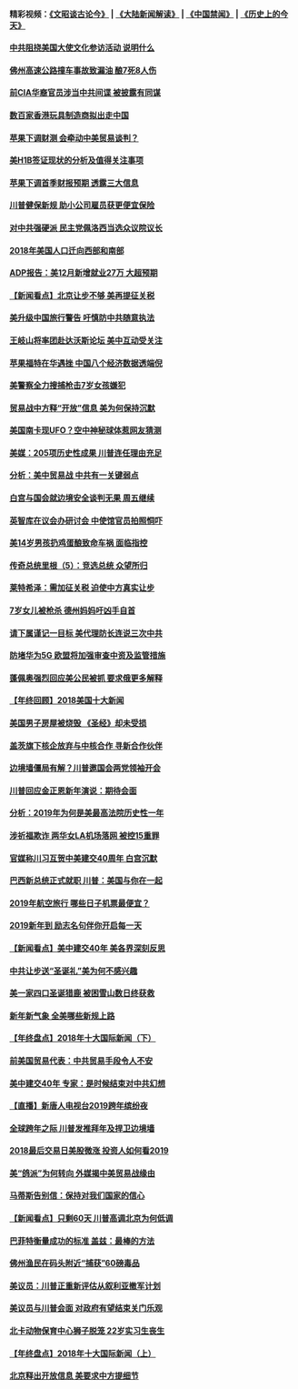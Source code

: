 #### 精彩视频：[《文昭谈古论今》](https://github.com/gfw-breaker/wenzhao/blob/master/README.md?t=01041831) | [《大陆新闻解读》](https://github.com/gfw-breaker/ntdtv-comedy/blob/master/README.md?t=01041831) | [《中国禁闻》](https://github.com/gfw-breaker/ntdtv-news/blob/master/README.md?t=01041831) | [《历史上的今天》](https://github.com/gfw-breaker/today-in-history/blob/master/README.md?t=01041831) 

#### [中共阻挠美国大使文化参访活动 说明什么](../pages/nsc412/n10951984.md?t=01041831) 

#### [佛州高速公路撞车事故致漏油 酿7死8人伤](../pages/nsc412/n10953081.md?t=01041831) 

#### [前CIA华裔官员涉当中共间谍 被披露有同谋](../pages/nsc412/n10951790.md?t=01041831) 

#### [数百家香港玩具制造商拟出走中国](../pages/nsc412/n10952124.md?t=01041831) 

#### [苹果下调财测 会牵动中美贸易谈判？](../pages/nsc412/n10952252.md?t=01041831) 

#### [美H1B签证现状的分析及值得关注事项](../pages/nsc412/n10951979.md?t=01041831) 

#### [苹果下调首季财报预期 透露三大信息](../pages/nsc412/n10951956.md?t=01041831) 

#### [川普健保新规 助小公司雇员获更便宜保险](../pages/nsc412/n10951794.md?t=01041831) 

#### [对中共强硬派 民主党佩洛西当选众议院议长](../pages/nsc412/n10951972.md?t=01041831) 

#### [2018年美国人口迁向西部和南部](../pages/nsc412/n10952010.md?t=01041831) 

#### [ADP报告：美12月新增就业27万 大超预期](../pages/nsc412/n10951861.md?t=01041831) 

#### [【新闻看点】北京让步不够 美再提征关税](../pages/nsc412/n10951578.md?t=01041831) 

#### [美升级中国旅行警告 吁慎防中共随意执法](../pages/nsc412/n10951639.md?t=01041831) 

#### [王岐山将率团赴达沃斯论坛 美中互动受关注](../pages/nsc412/n10951468.md?t=01041831) 

#### [苹果福特在华遇挫 中国八个经济数据透端倪](../pages/nsc412/n10951457.md?t=01041831) 

#### [美警察全力搜捕枪击7岁女孩嫌犯](../pages/nsc412/n10951049.md?t=01041831) 

#### [贸易战中方释“开放”信息 美为何保持沉默](../pages/nsc412/n10949769.md?t=01041831) 

#### [美国南卡现UFO？空中神秘球体惹网友猜测](../pages/nsc412/n10950078.md?t=01041831) 

#### [美媒：205项历史性成果 川普连任理由充足](../pages/nsc412/n10950036.md?t=01041831) 

#### [分析：美中贸易战 中共有一关键弱点](../pages/nsc412/n10949574.md?t=01041831) 

#### [白宫与国会就边境安全谈判无果 周五继续](../pages/nsc412/n10949727.md?t=01041831) 

#### [英智库在议会办研讨会 中使馆官员拍照恫吓](../pages/nsc412/n10949621.md?t=01041831) 

#### [美14岁男孩扔鸡蛋酿致命车祸 面临指控](../pages/nsc412/n10949652.md?t=01041831) 

#### [传奇总统里根（5）：竞选总统 众望所归](../pages/nsc412/n10947759.md?t=01041831) 

#### [莱特希泽：需加征关税 迫使中方真实让步](../pages/nsc412/n10949586.md?t=01041831) 

#### [7岁女儿被枪杀 德州妈妈吁凶手自首](../pages/nsc412/n10949564.md?t=01041831) 

#### [请下属谨记一目标 美代理防长连说三次中共](../pages/nsc412/n10949505.md?t=01041831) 

#### [防堵华为5G 欧盟将加强审查中资及监管措施](../pages/nsc412/n10949397.md?t=01041831) 

#### [蓬佩奥强烈回应美公民被抓 要求俄更多解释](../pages/nsc412/n10949408.md?t=01041831) 

#### [【年终回顾】2018美国十大新闻](../pages/nsc412/n10925198.md?t=01041831) 

#### [美国男子房屋被烧毁 《圣经》却未受损](../pages/nsc412/n10947564.md?t=01041831) 

#### [盖茨旗下核企放弃与中核合作 寻新合作伙伴](../pages/nsc412/n10947386.md?t=01041831) 

#### [边境墙僵局有解？川普邀国会两党领袖开会](../pages/nsc412/n10947197.md?t=01041831) 

#### [川普回应金正恩新年演说：期待会面](../pages/nsc412/n10947826.md?t=01041831) 

#### [分析：2019年为何是美最高法院历史性一年](../pages/nsc412/n10946956.md?t=01041831) 

#### [涉祈福欺诈 两华女LA机场落网 被控15重罪](../pages/nsc412/n10947313.md?t=01041831) 

#### [官媒称川习互贺中美建交40周年 白宫沉默](../pages/nsc412/n10946780.md?t=01041831) 

#### [巴西新总统正式就职 川普：美国与你在一起](../pages/nsc412/n10947092.md?t=01041831) 

#### [2019年航空旅行 哪些日子机票最便宜？](../pages/nsc412/n10946996.md?t=01041831) 

#### [2019新年到 励志名句伴你开启每一天](../pages/nsc412/n10946988.md?t=01041831) 

#### [【新闻看点】美中建交40年 美各界深刻反思](../pages/nsc412/n10946586.md?t=01041831) 

#### [中共让步送“圣诞礼”美为何不感兴趣](../pages/nsc412/n10946815.md?t=01041831) 

#### [美一家四口圣诞猎鹿 被困雪山数日终获救](../pages/nsc412/n10946629.md?t=01041831) 

#### [新年新气象 全美哪些新规上路](../pages/nsc412/n10946572.md?t=01041831) 

#### [【年终盘点】2018年十大国际新闻（下）](../pages/nsc412/n10925458.md?t=01041831) 

#### [前美国贸易代表：中共贸易手段令人不安](../pages/nsc412/n10945914.md?t=01041831) 

#### [美中建交40年 专家：是时候结束对中共幻想](../pages/nsc412/n10945197.md?t=01041831) 

#### [【直播】新唐人电视台2019跨年缤纷夜](../pages/nsc412/n10921399.md?t=01041831) 

#### [全球跨年之际 川普发推拜年及捍卫边境墙](../pages/nsc412/n10944547.md?t=01041831) 

#### [2018最后交易日美股微涨 投资人如何看2019](../pages/nsc412/n10944797.md?t=01041831) 

#### [美“鸽派”为何转向 外媒揭中美贸易战缘由](../pages/nsc412/n10944317.md?t=01041831) 

#### [马蒂斯告别信：保持对我们国家的信心](../pages/nsc412/n10944833.md?t=01041831) 

#### [【新闻看点】只剩60天 川普高调北京为何低调](../pages/nsc412/n10944583.md?t=01041831) 

#### [巴菲特衡量成功的标准 盖兹：最棒的方法](../pages/nsc412/n10944666.md?t=01041831) 

#### [佛州渔民在码头附近“捕获”60磅毒品](../pages/nsc412/n10944528.md?t=01041831) 

#### [美议员：川普正重新评估从叙利亚撤军计划](../pages/nsc412/n10944364.md?t=01041831) 

#### [美议员与川普会面 对政府有望结束关门乐观](../pages/nsc412/n10944086.md?t=01041831) 

#### [北卡动物保育中心狮子脱笼 22岁实习生丧生](../pages/nsc412/n10944091.md?t=01041831) 

#### [【年终盘点】2018年十大国际新闻（上）](../pages/nsc412/n10924773.md?t=01041831) 

#### [北京释出开放信息 美要求中方提细节](../pages/nsc412/n10942850.md?t=01041831) 

